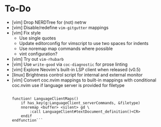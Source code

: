 # To-Do
- [vim] Drop NERDTree for (not) netrw
- [vim] Disable/redefine `vim-gitgutter` mappings
- [vim] Fix style
    - Use single quotes
    - Update editorconfig for vimscript to use two spaces for indents
    - Use noremap map commands where possible
    - vint configuration?
- [vim] Try out `vim-rhubarb`
- [vim] Use `write-good` via `coc-diagnostic` for prose linting
- [vim] Explore Neovim's built-in LSP client when released (v0.5)
- [linux] Brightness control script for internal and external monitor
- [vim] Convert coc.nvim mappings to built-in mappings with conditional coc.nvim
  use if language server is provided for filetype
    ```autocmd FileType * call LanguageClientMaps()

    function! LanguageClientMaps()
        if has_key(g:LanguageClient_serverCommands, &filetype)
        nnoremap <buffer> <silent> gd \
            :call LanguageClient#textDocument_definition()<CR>
        endif
    endfunction```
